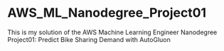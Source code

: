 # AWS_ML_Nanodegree_Project01
This is my solution of the AWS Machine Learning Engineer Nanodegree Project01: Predict Bike Sharing Demand with AutoGluon
